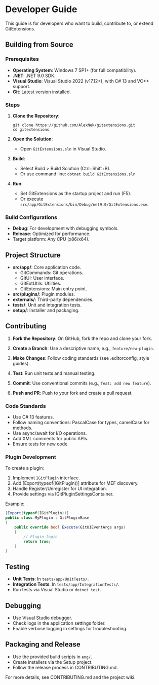 # Developer Guide

This guide is for developers who want to build, contribute to, or extend GitExtensions.

## Building from Source

### Prerequisites
- **Operating System**: Windows 7 SP1+ (for full compatibility).
- **.NET**: .NET 9.0 SDK.
- **Visual Studio**: Visual Studio 2022 (v17.12+), with C# 13 and VC++ support.
- **Git**: Latest version installed.

### Steps
1. **Clone the Repository**:
   ```
   git clone https://github.com/AlexNek/gitextensions.git
   cd gitextensions
   ```

2. **Open the Solution**:
   - Open `GitExtensions.sln` in Visual Studio.

3. **Build**:
   - Select Build > Build Solution (Ctrl+Shift+B).
   - Or use command line: `dotnet build GitExtensions.sln`.

4. **Run**:
   - Set GitExtensions as the startup project and run (F5).
   - Or execute `src/app/GitExtensions/bin/Debug/net9.0/GitExtensions.exe`.

### Build Configurations
- **Debug**: For development with debugging symbols.
- **Release**: Optimized for performance.
- Target platform: Any CPU (x86/x64).

## Project Structure
- **src/app/**: Core application code.
  - GitCommands: Git operations.
  - GitUI: User interface.
  - GitExtUtils: Utilities.
  - GitExtensions: Main entry point.
- **src/plugins/**: Plugin modules.
- **externals/**: Third-party dependencies.
- **tests/**: Unit and integration tests.
- **setup/**: Installer and packaging.

## Contributing

1. **Fork the Repository**: On GitHub, fork the repo and clone your fork.

2. **Create a Branch**: Use a descriptive name, e.g., `feature/new-plugin`.

3. **Make Changes**: Follow coding standards (see .editorconfig, style guides).

4. **Test**: Run unit tests and manual testing.

5. **Commit**: Use conventional commits (e.g., `feat: add new feature`).

6. **Push and PR**: Push to your fork and create a pull request.

### Code Standards
- Use C# 13 features.
- Follow naming conventions: PascalCase for types, camelCase for methods.
- Use async/await for I/O operations.
- Add XML comments for public APIs.
- Ensure tests for new code.

### Plugin Development
To create a plugin:
1. Implement `IGitPlugin` interface.
2. Add [Export(typeof(IGitPlugin))] attribute for MEF discovery.
3. Handle Register/Unregister for UI integration.
4. Provide settings via IGitPluginSettingsContainer.

Example:
```csharp
[Export(typeof(IGitPlugin))]
public class MyPlugin : GitPluginBase
{
    public override bool Execute(GitUIEventArgs args)
    {
        // Plugin logic
        return true;
    }
}
```

## Testing
- **Unit Tests**: In `tests/app/UnitTests/`.
- **Integration Tests**: In `tests/app/IntegrationTests/`.
- Run tests via Visual Studio or `dotnet test`.

## Debugging
- Use Visual Studio debugger.
- Check logs in the application settings folder.
- Enable verbose logging in settings for troubleshooting.

## Packaging and Release
- Use the provided build scripts in `eng/`.
- Create installers via the Setup project.
- Follow the release process in CONTRIBUTING.md.

For more details, see CONTRIBUTING.md and the project wiki.
